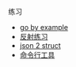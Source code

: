 练习
- [go by example](pre/pre_go_example/go_by_example.md)
- [反射练习](pre/pre_reflect/hw.md)
- [json 2 struct](pre/pre_json2struct/hw.md)
- [命令行工具](pre/pre_cmd/pre_cmd.md)
